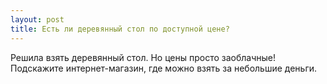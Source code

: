 ```yaml
---
layout: post 
title: Есть ли деревянный стол по доступной цене? 
--- 
```

Решила взять деревянный стол. Но цены просто заоблачные! Подскажите интернет-магазин, где можно взять за небольшие деньги. 